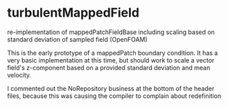 turbulentMappedField
====================

re-implementation of mappedPatchFieldBase including scaling based on standard deviation of sampled field (OpenFOAM)

This is the early prototype of a mappedPatch boundary condition.  It has a very basic implementation at this time, but should work to scale a vector field's z-component based on a provided standard deviation and mean velocity.

I commented out the NoRepository business at the bottom of the header files, because this was causing the compiler to complain about redefinition
